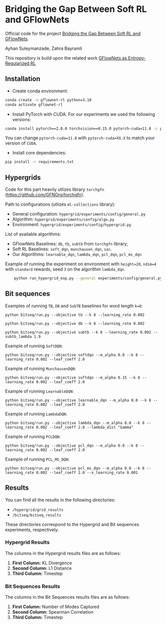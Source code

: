 # Bridging the Gap Between Soft RL and GFlowNets


Official code for the project [Bridging the Gap Between Soft RL and GFlowNets](https://drive.google.com/file/d/1Nc90rokaaxV5gHCdVAmPkv3IG5RcDpTH/view?usp=sharing). 

Ayhan Suleymanzade, Zahra Bayramli

This repository is build upon the related work [GFlowNets as Entropy-Regularized RL](https://github.com/d-tiapkin/gflownet-rl)

## Installation

- Create conda environment:

```sh
conda create -n gflownet-rl python=3.10
conda activate gflownet-rl
```

- Install PyTorch with CUDA. For our experiments we used the following versions:

```sh
conda install pytorch==2.0.0 torchvision==0.15.0 pytorch-cuda=11.8 -c pytorch -c nvidia
```
You can change `pytorch-cuda=11.8` with `pytorch-cuda=XX.X` to match your version of `CUDA`.

- Install core dependencies:

```sh
pip install -r requirements.txt
```

## Hypergrids

Code for this part heavily utlizes library `torchgfn` (https://github.com/GFNOrg/torchgfn).

Path to configurations (utlizes `ml-collections` library):

- General configuration: `hypergrid/experiments/config/general.py`
- Algorithm: `hypergrid/experiments/config/algo.py`
- Environment: `hypergrid/experiments/config/hypergrid.py`

List of available algorithms:
- GFlowNets Baselines: `db`, `tb`, `subtb` from `torchgfn` library;
- Soft RL Baselines: `soft_dqn`, `munchausen_dqn`, `sac`.
- Our Algorithms: `learnable_dqn`, `lambda_dqn`, `pcl_dqn`, `pcl_ms_dqn`

Example of running the experiment on environment with `height=20`, `ndim=4` with `standard` rewards, seed `3` on the algorithm `lambda_dqn`.
```bash
    python run_hypergrid_exp.py --general experiments/config/general.py:3 --env experiments/config/hypergrid.py:standard --algo experiments/config/algo.py:lambda_dqn --env.height 20 --env.ndim 4
```

## Bit sequences

Examples of running `TB`, `DB` and `SubTB` baselines for word length `k=8`:

```
python bitseq/run.py --objective tb --k 8 --learning_rate 0.002
```

```
python bitseq/run.py --objective db --k 8 --learning_rate 0.002
```

```
python bitseq/run.py --objective subtb --k 8 --learning_rate 0.002 --subtb_lambda 1.9
```

Example of running `SoftDQN`:

```
python bitseq/run.py --objective softdqn --m_alpha 0.0 --k 8 --learning_rate 0.002 --leaf_coeff 2.0 
```

Example of running `MunchausenDQN`:

```
python bitseq/run.py --objective softdqn --m_alpha 0.15 --k 8 --learning_rate 0.002 --leaf_coeff 2.0 
```

Example of running `LearnableDQN`:

```
python bitseq/run.py --objective learnable_dqn --m_alpha 0.0 --k 8 --learning_rate 0.002 --leaf_coeff 2.0 
```

Example of running `LambdaDQN`:

```
python bitseq/run.py --objective lambda_dqn --m_alpha 0.0 --k 8 --learning_rate 0.002 --leaf_coeff 2.0 --lambda_dist "Gamma"
```

Example of running `PCLDQN`:

```
python bitseq/run.py --objective pcl_dqn --m_alpha 0.0 --k 8 --learning_rate 0.002 --leaf_coeff 2.0 
```

Example of running `PCL_MS_DQN`:

```
python bitseq/run.py --objective pcl_ms_dqn --m_alpha 0.0 --k 8 --learning_rate 0.002 --leaf_coeff 2.0 --v_learning_rate 0.001
```

## Results

You can find all the results in the following directories:

- `/hypergrid/grid_results`
- `/bitseq/bitseq_results`

These directories correspond to the Hypergrid and Bit sequences experiments, respectively.

### Hypergrid Results

The columns in the Hypergrid results files are as follows:
1. **First Column:** KL Divergence
2. **Second Column:** L1 Distance
3. **Third Column:** Timestep

### Bit Sequences Results

The columns in the Bit Sequences results files are as follows:
1. **First Column:** Number of Modes Captured
2. **Second Column:** Spearman Correlation
3. **Third Column:** Timestep




